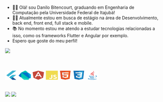 #
- 🧑‍🎓  Olá! sou Danilo Bitencourt, graduando em Engenharia de Computação pela Universidade Federal de Itajubá!
- 🧑‍💻 Atualmente estou em busca de estágio na área de Desenvolvimento, back end, front end, full stack e mobile.
- 📚 No momento estou me atendo a estudar tecnologias relacionadas a isso, como os frameworks Flutter e Angular por exemplo.
- Espero que goste do meu perfil!

<!--
#
<a href="https://github.com/anuraghazra/github-readme-stats">
  <img height=200 align="center" src="https://github-readme-stats.vercel.app/api?username=DaniloBitencourt&show_icons=true&theme=dark#gh-dark-mode-only" />
</a>
-->
<a href="https://github.com/anuraghazra/convoychat">
  <img height=200 align="center" src="https://github-readme-stats.vercel.app/api/top-langs/?username=DaniloBitencourt&layout=compact&card_width=280" />
</a>


  
#
 <div style="display: inline_block"><br>
  <img align="center" alt="Danilo-Flutter" height="30" width="40" src="https://github.com/devicons/devicon/blob/master/icons/flutter/flutter-original.svg">
  <img align="center" alt="Danilo-Dart" height="30" width="40" src="https://github.com/devicons/devicon/blob/master/icons/dart/dart-original.svg">
  <img align="center" alt="Danilo-Python" height="30" width="40" src="https://github.com/devicons/devicon/blob/master/icons/angularjs/angularjs-plain.svg">
  <img align="center" alt="Danilo-Js" height="30" width="40" src="https://raw.githubusercontent.com/devicons/devicon/master/icons/javascript/javascript-plain.svg">
  <img align="center" alt="Danilo-HTML" height="30" width="40" src="https://raw.githubusercontent.com/devicons/devicon/master/icons/html5/html5-original.svg">
  <img align="center" alt="Danilo-CSS" height="30" width="40" src="https://raw.githubusercontent.com/devicons/devicon/master/icons/css3/css3-original.svg">
  <img align="center" alt="Danilo-CSS" height="30" width="40" src="https://github.com/devicons/devicon/blob/master/icons/java/java-original.svg">
 </div>
 
#
<div> 
  
  <a href = "mailto:danilo300600@gmail.com"><img src="https://img.shields.io/badge/-Gmail-%23333?style=for-the-badge&logo=gmail&logoColor=white" target="_blank"></a>
  <a href="https://www.linkedin.com/in/danilo-bitencourt/" target="_blank"><img src="https://img.shields.io/badge/-LinkedIn-%230077B5?style=for-the-badge&logo=linkedin&logoColor=white" target="_blank"></a> 
  
</div>

<!---
DaniloBitencourt/DaniloBitencourt is a ✨ special ✨ repository because its `README.md` (this file) appears on your GitHub profile.
You can click the Preview link to take a look at your changes.
--->

